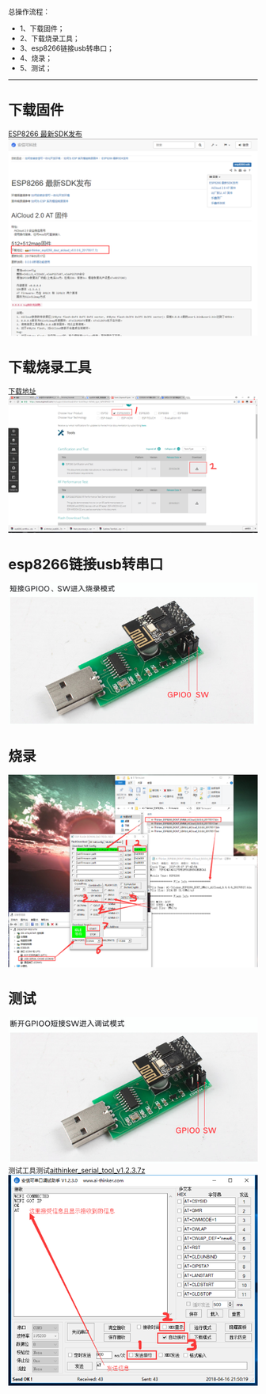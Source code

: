 总操作流程：
- 1、下载固件；
- 2、下载烧录工具；
- 3、esp8266链接usb转串口；
- 4、烧录；
- 5、测试；

----------
# 下载固件
[ESP8266 最新SDK发布](http://wiki.ai-thinker.com/esp8266/sdk#esp8266_%E6%9C%80%E6%96%B0sdk%E5%8F%91%E5%B8%83)
![](image/2-1.png)
# 下载烧录工具
[下载地址](https://www.espressif.com/en/support/download/other-tools?keys=&field_type_tid%5B%5D=14)
![](image/2-2.png)
# esp8266链接usb转串口
![](image/2-3.png)
# 烧录
![](image/2-4.png)
# 测试
![](image/2-5.png)
测试工具测试[aithinker_serial_tool_v1.2.3.7z](https://pan.baidu.com/s/1tEXZKgLTKbjnLXQmLuDrFA)
![](image/2-6.png)